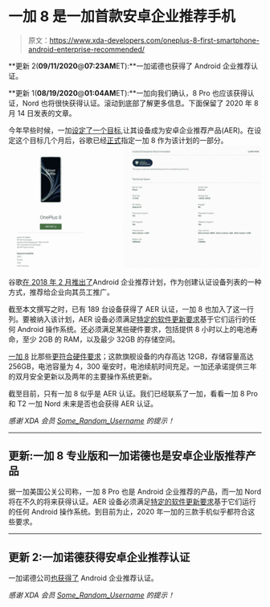 # 一加 8 是一加首款安卓企业推荐手机

> 原文：<https://www.xda-developers.com/oneplus-8-first-smartphone-android-enterprise-recommended/>

**更新 2(****09/11/2020****@****07:23AM****ET):**一加诺德也获得了 Android 企业推荐认证。

**更新 1(****08/19/2020****@****01:04AM****ET):**一加向我们确认，8 Pro 也应该获得认证，Nord 也将很快获得认证。滚动到底部了解更多信息。下面保留了 2020 年 8 月 14 日发表的文章。

今年早些时候，一加[设定了一个目标](https://www.xda-developers.com/oneplus-aims-devices-android-enterprise-recommended-this-year/),让其设备成为安卓企业推荐产品(AER)。在设定这个目标几个月后，谷歌已经[正式](https://androidenterprisepartners.withgoogle.com/device/#!/Nw4j0GG8UlfdBlscDtNG)指定一加 8 作为该计划的一部分。![](img/8d32df2f9133e18948c3c13b8d01beb0.png)

谷歌[在 2018 年 2 月推出了](https://www.xda-developers.com/google-introduce-android-enterprise-recommended-program/)Android 企业推荐计划，作为创建认证设备列表的一种方式，推荐给企业向其员工推广。

截至本文撰写之时，已有 189 台设备获得了 AER 认证，一加 8 也加入了这一行列。要被纳入该计划，AER 设备必须满足[特定的软件更新要求](https://www.xda-developers.com/google-android-enterprise-recommended-security-updates-relax/)基于它们运行的任何 Android 操作系统。还必须满足某些硬件要求，包括提供 8 小时以上的电池寿命，至少 2GB 的 RAM，以及最少 32GB 的存储空间。

[一加 8](https://forum.xda-developers.com/oneplus-8) 比那些[更符合硬件要求](https://www.xda-developers.com/oneplus-8-pro-specifications-features-pricing-availability/)；这款旗舰设备的内存高达 12GB，存储容量高达 256GB，电池容量为 4，300 毫安时，电池续航时间充足。一加还承诺提供三年的双月安全更新以及两年的主要操作系统更新。

截至目前，只有一加 8 似乎是 AER 认证。我们已经联系了一加，看看一加 8 Pro 和 T2 一加 Nord 未来是否也会获得 AER 认证。

*感谢 XDA 会员 [Some_Random_Username](https://forum.xda-developers.com/member.php?u=8234677) 的提示！*

* * *

## 更新:一加 8 专业版和一加诺德也是安卓企业版推荐产品

据一加美国公关公司称，一加 8 Pro 也是 Android 企业推荐的产品，而一加 Nord 将在不久的将来获得认证。AER 设备必须满足[特定的软件更新要求](https://www.xda-developers.com/google-android-enterprise-recommended-security-updates-relax/)基于它们运行的任何 Android 操作系统。到目前为止，2020 年一加的三款手机似乎都符合这些要求。

* * *

## 更新 2:一加诺德获得安卓企业推荐认证

一加诺德公司[也获得了](https://androidenterprisepartners.withgoogle.com/device/#!/q70eFx4pYkO7lL4ja9xs) Android 企业推荐认证。

*感谢 XDA 会员 [Some_Random_Username](https://forum.xda-developers.com/member.php?u=8234677) 的提示！*